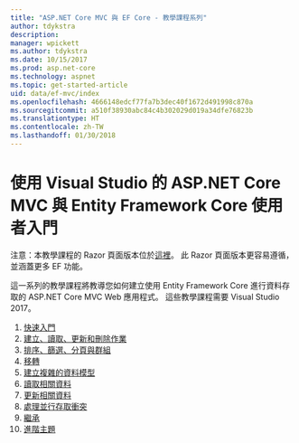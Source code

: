 ```yaml
---
title: "ASP.NET Core MVC 與 EF Core - 教學課程系列"
author: tdykstra
description: 
manager: wpickett
ms.author: tdykstra
ms.date: 10/15/2017
ms.prod: asp.net-core
ms.technology: aspnet
ms.topic: get-started-article
uid: data/ef-mvc/index
ms.openlocfilehash: 4666148edcf77fa7b3dec40f1672d491998c870a
ms.sourcegitcommit: a510f38930abc84c4b302029d019a34dfe76823b
ms.translationtype: HT
ms.contentlocale: zh-TW
ms.lasthandoff: 01/30/2018
---
```

# <a name="getting-started-with-aspnet-core-mvc-and-entity-framework-core-using-visual-studio"></a>使用 Visual Studio 的 ASP.NET Core MVC 與 Entity Framework Core 使用者入門

注意：本教學課程的 Razor 頁面版本位於[這裡](xref:data/ef-rp/intro)。 此 Razor 頁面版本更容易遵循，並涵蓋更多 EF 功能。

這一系列的教學課程將教導您如何建立使用 Entity Framework Core 進行資料存取的 ASP.NET Core MVC Web 應用程式。 這些教學課程需要 Visual Studio 2017。

1. [快速入門](intro.md)
2. [建立、讀取、更新和刪除作業](crud.md)
3. [排序、篩選、分頁與群組](sort-filter-page.md)
4. [移轉](migrations.md)
5. [建立複雜的資料模型](complex-data-model.md)
6. [讀取相關資料](read-related-data.md)
7. [更新相關資料](update-related-data.md)
8. [處理並行存取衝突](concurrency.md)
9. [繼承](inheritance.md)
10. [進階主題](advanced.md)
